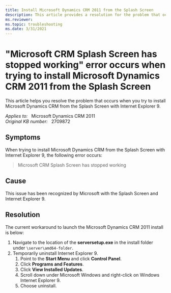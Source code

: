 ```yaml
---
title: Install Microsoft Dynamics CRM 2011 from the Splash Screen
description: This article provides a resolution for the problem that occurs when you try to install Microsoft Dynamics CRM from the Splash Screen with Internet Explorer 9.
ms.reviewer: 
ms.topic: troubleshooting
ms.date: 3/31/2021
---
```

# "Microsoft CRM Splash Screen has stopped working" error occurs when trying to install Microsoft Dynamics CRM 2011 from the Splash Screen

This article helps you resolve the problem that occurs when you try to install Microsoft Dynamics CRM from the Splash Screen with Internet Explorer 9.

_Applies to:_ &nbsp; Microsoft Dynamics CRM 2011  
_Original KB number:_ &nbsp; 2709872

## Symptoms

When trying to install Microsoft Dynamics CRM from the Splash Screen with Internet Explorer 9, the following error occurs:

> Microsoft CRM Splash Screen has stopped working

## Cause

This issue has been recognized by Microsoft with the Splash Screen and Internet Explorer 9.

## Resolution

The current workaround to launch the Microsoft Dynamics CRM 2011 install is below:

1. Navigate to the location of the **serversetup.exe** in the install folder under `\server\amd64-folder`.
2. Temporarily uninstall Internet Explorer 9.
    1. Point to the **Start Menu** and click **Control Panel**.
    1. Click **Programs and Features**.
    1. Click **View Installed Updates**.
    1. Scroll down under Microsoft Windows and right-click on Windows Internet Explorer 9.
    1. Choose uninstall.
